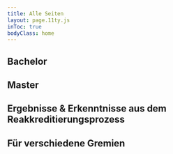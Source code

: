 ```yaml
---
title: Alle Seiten
layout: page.11ty.js
inToc: true
bodyClass: home
---
```


## Bachelor
<snippet type="toc" id="table-of-content-bachelor" search="bachelor"></snippet>

## Master
<snippet type="toc" id="table-of-content-master" search="master"></snippet>

## Ergebnisse & Erkenntnisse aus dem Reakkreditierungsprozess
<snippet type="toc" id="table-of-content-learnings" search="learnings"></snippet>

## Für verschiedene Gremien
<snippet type="toc" id="table-of-content-boards" search="boards"></snippet>